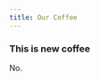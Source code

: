 ```yaml
---
title: Our Coffee
---
```

<div class="content">
    <h3>This is new coffee</span></h3>

<div class="site_online">
    No.
</div>

